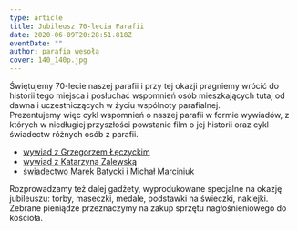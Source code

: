 ```yaml
---
type: article
title: Jubileusz 70-lecia Parafii
date: 2020-06-09T20:28:51.818Z
eventDate: ""
author: parafia wesoła
cover: 140_140p.jpg
---
```

Świętujemy 70-lecie naszej parafii i przy tej okazji pragniemy wrócić do historii tego miejsca i posłuchać wspomnień osób mieszkających tutaj od dawna i uczestniczących w życiu wspólnoty parafialnej.\
Prezentujemy więc cykl wspomnień o naszej parafii w formie wywiadów, z których w niedługiej przyszłości powstanie film o jej historii oraz cykl świadectw różnych osób z parafii.

* [wywiad z Grzegorzem Łęczyckim](https://www.youtube.com/watch?v=ezYKclMEknQ&t)
* [wywiad z Katarzyną Zalewską](https://www.youtube.com/watch?v=npRWtXXHXPI&t)
* [świadectwo Marek Batycki i Michał Marciniuk](https://www.youtube.com/watch?v=04q1eOObdTc)

Rozprowadzamy też dalej gadżety, wyprodukowane specjalne na okazję jubileuszu: torby, maseczki, medale, podstawki na świeczki, naklejki. Zebrane pieniądze przeznaczymy na zakup sprzętu nagłośnieniowego do kościoła.